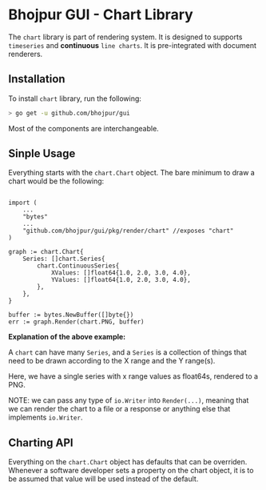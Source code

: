 # Bhojpur GUI - Chart Library

The `chart` library is part of rendering system. It is designed to supports `timeseries`
and __continuous__ `line charts`. It is pre-integrated with document renderers.

## Installation

To install `chart` library, run the following:

```bash
> go get -u github.com/bhojpur/gui
```

Most of the components are interchangeable.

## Sinple Usage

Everything starts with the `chart.Chart` object. The bare minimum to draw a chart would be the following:

```golang

import (
    ...
    "bytes"
    ...
    "github.com/bhojpur/gui/pkg/render/chart" //exposes "chart"
)

graph := chart.Chart{
    Series: []chart.Series{
        chart.ContinuousSeries{
            XValues: []float64{1.0, 2.0, 3.0, 4.0},
            YValues: []float64{1.0, 2.0, 3.0, 4.0},
        },
    },
}

buffer := bytes.NewBuffer([]byte{})
err := graph.Render(chart.PNG, buffer)
```

**Explanation of the above example:**

A `chart` can have many `Series`, and a `Series` is a collection of things that need to be drawn according to the X range and the Y range(s).

Here, we have a single series with x range values as float64s, rendered to a PNG.

NOTE: we can pass any type of `io.Writer` into `Render(...)`, meaning that we can render the chart to a file or a response or anything else that implements `io.Writer`.

## Charting API

Everything on the `chart.Chart` object has defaults that can be overriden. Whenever a software
developer sets a property on the chart object, it is to be assumed that value will be used
instead of the default.